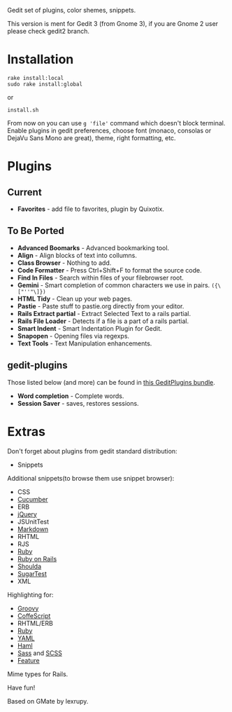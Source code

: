 Gedit set of plugins, color shemes, snippets.

This version is ment for Gedit 3 (from Gnome 3), if you are Gnome 2 user please check gedit2 branch.

# Installation

    rake install:local
    sudo rake install:global

or

    install.sh

From now on you can use `g 'file'` command which doesn't block terminal.
Enable plugins in gedit preferences, choose font (monaco, consolas or DejaVu Sans Mono are great), theme, right formatting, etc.

# Plugins

## Current
- **Favorites** - add file to favorites, plugin by Quixotix.

## To Be Ported
- **Advanced Boomarks** - Advanced bookmarking tool.
- **Align** - Align blocks of text into collumns.
- **Class Browser** - Nothing to add.
- **Code Formatter** - Press Ctrl+Shift+F to format the source code.
- **Find In Files** - Search within files of your filebrowser root.
- **Gemini** - Smart completion of common characters we use in pairs. `({\["''"\]})`
- **HTML Tidy** - Clean up your web pages.
- **Pastie** - Paste stuff to pastie.org directly from your editor.
- **Rails Extract partial** - Extract Selected Text to a rails partial.
- **Rails File Loader** - Detects if a file is a part of a rails partial.
- **Smart Indent** - Smart Indentation Plugin for Gedit.
- **Snapopen** - Opening files via regexps.
- **Text Tools** - Text Manipulation enhancements.

## gedit-plugins
Those listed below (and more) can be found in [this GeditPlugins bundle](http://live.gnome.org/GeditPlugins).

- **Word completion** - Complete words.
- **Session Saver** - saves, restores sessions.

# Extras

Don't forget about plugins from gedit standard distribution:

- Snippets

Additional snippets(to browse them use snippet browser):

- CSS
- [Cucumber]
- ERB
- [jQuery]
- JSUnitTest
- [Markdown]
- RHTML
- RJS
- [Ruby]
- [Ruby on Rails]
- [Shoulda]
- [SugarTest]
- XML

Highlighting for:

- [Groovy]
- [CoffeScript]
- RHTML/ERB
- [Ruby]
- [YAML]
- [Haml]
- [Sass] and [SCSS][Sass]
- [Feature][Cucumber]

Mime types for Rails.

Have fun!

Based on GMate by lexrupy.

[Groovy]: http://groovy.codehaus.org/
[Markdown]: http://daringfireball.net/projects/markdown/
[YAML]: http://www.yaml.org/ "YAML Ain't Markup Language"
[jQuery]: http://jquery.com/ "Easy, friendly and fast JavaScript library"
[SugarTest]: http://sugartest.scriptia.net/ "Testing framework for JavaScript"
[Ruby]: http://www.ruby-lang.org/
[Ruby on Rails]: http://rubyonrails.org/ "Web application framework written in Ruby"
[Cucumber]: http://cukes.info/ "Easy BDD tool"
[Shoulda]: http://thoughtbot.com/community/
[Haml]: http://haml-lang.com/
[Sass]: http://sass-lang.com/
[CoffeScript]: http://jashkenas.github.com/coffee-script/
